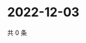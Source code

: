 # 2022-12-03

共 0 条

<!-- BEGIN WEIBO -->
<!-- 最后更新时间 Sat Dec 03 2022 19:00:45 GMT+0800 (China Standard Time) -->

<!-- END WEIBO -->

